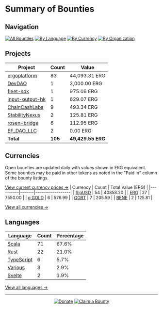 <!-- GENERATED FILE - DO NOT EDIT DIRECTLY -->
<!-- Generated on: 2025-03-19 12:43:01 -->

# Summary of Bounties

## Navigation

[![All Bounties](https://img.shields.io/badge/All%20Bounties-105-blue)](/data/all.md) [![By Language](https://img.shields.io/badge/By%20Language-6-green)](/data/summary.md#languages) [![By Currency](https://img.shields.io/badge/By%20Currency-6-yellow)](/data/summary.md#currencies) [![By Organization](https://img.shields.io/badge/By%20Organization-8-orange)](/data/summary.md#projects)

## Projects

| Project | Count | Value |
|----------|-------|-------|
| [ergoplatform](/data/by_org/ergoplatform.md) | 83 | 44,093.31 ERG |
| [DevDAO](/data/by_org/devdao.md) | 1 | 3,000.00 ERG |
| [fleet-sdk](/data/by_org/fleet-sdk.md) | 1 | 975.06 ERG |
| [input-output-hk](/data/by_org/input-output-hk.md) | 1 | 629.07 ERG |
| [ChainCashLabs](/data/by_org/chaincashlabs.md) | 9 | 493.34 ERG |
| [StabilityNexus](/data/by_org/stabilitynexus.md) | 2 | 125.81 ERG |
| [rosen-bridge](/data/by_org/rosen-bridge.md) | 6 | 112.95 ERG |
| [EF_DAO_LLC](/data/by_org/ef_dao_llc.md) | 2 | 0.00 ERG |
| **Total** | **105** | **49,429.55 ERG** |

## Currencies

Open bounties are updated daily with values shown in ERG equivalent. Some bounties may be paid in other tokens as noted in the "Paid in" column of the bounty listings.

[View current currency prices →](/data/currency_prices.md)
| Currency | Count | Total Value (ERG) |
|----------|-------|------------------|
| [SigUSD](/data/by_currency/sigusd.md) | 54 | 40858.20 |
| [ERG](/data/by_currency/erg.md) | 27 | 7550.00 |
| [g GOLD](/data/by_currency/gold.md) | 6 | 576.99 |
| [GORT](/data/by_currency/gort.md) | 7 | 205.59 |
| [BENE](/data/by_currency/bene.md) | 2 | 125.81 |

[View all currencies →](/data/by_currency/)

## Languages

| Language | Count | Percentage |
|----------|-------|------------|
| [Scala](/data/by_language/scala.md) | 71 | 67.6% |
| [Rust](/data/by_language/rust.md) | 22 | 21.0% |
| [TypeScript](/data/by_language/typescript.md) | 6 | 5.7% |
| [Various](/data/by_language/various.md) | 3 | 2.9% |
| [Svelte](/data/by_language/svelte.md) | 2 | 1.9% |

[View all languages →](/data/by_language/)



---

<div align="center">
  <p>
    <a href="../docs/donate.md"><img src="https://img.shields.io/badge/❤️%20Donate-F44336" alt="Donate"></a>
    <a href="../docs/bounty-submission-guide.md#reserving-a-bounty"><img src="https://img.shields.io/badge/🔒%20How%20To%20Claim-4CAF50" alt="Claim a Bounty"></a>
  </p>
</div>


<!-- END OF GENERATED CONTENT -->
